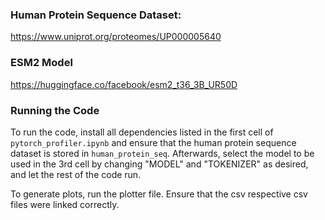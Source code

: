 ### Human Protein Sequence Dataset:
https://www.uniprot.org/proteomes/UP000005640

### ESM2 Model
https://huggingface.co/facebook/esm2_t36_3B_UR50D

### Running the Code
To run the code, install all dependencies listed in the first cell of `pytorch_profiler.ipynb` and ensure that the human protein sequence dataset is stored in `human_protein_seq`. Afterwards, select the model to be used in the 3rd cell by changing "MODEL" and "TOKENIZER" as desired, and let the rest of the code run.

To generate plots, run the plotter file. Ensure that the csv respective csv files were linked correctly.